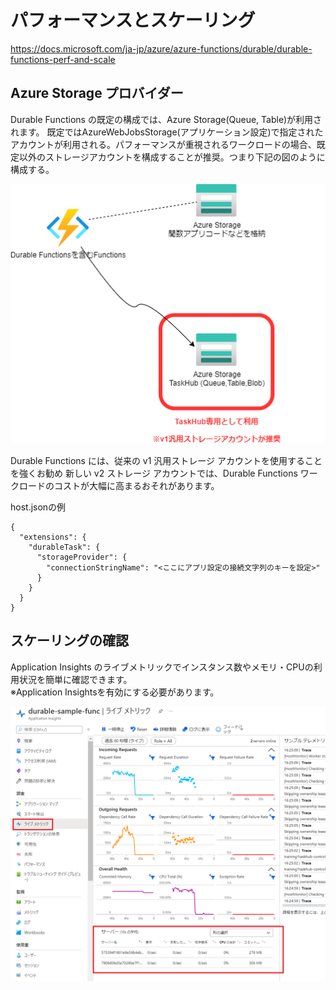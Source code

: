 # パフォーマンスとスケーリング

https://docs.microsoft.com/ja-jp/azure/azure-functions/durable/durable-functions-perf-and-scale

## Azure Storage プロバイダー
Durable Functions の既定の構成では、Azure Storage(Queue, Table)が利用されます。
既定ではAzureWebJobsStorage(アプリケーション設定)で指定されたアカウントが利用される。パフォーマンスが重視されるワークロードの場合、既定以外のストレージアカウントを構成することが推奨。つまり下記の図のように構成する。

![AzureStorage](./AzureStorage.png)

Durable Functions には、従来の v1 汎用ストレージ アカウントを使用することを強くお勧め
新しい v2 ストレージ アカウントでは、Durable Functions ワークロードのコストが大幅に高まるおそれがあります。

host.jsonの例
```
{
  "extensions": {
    "durableTask": {
      "storageProvider": {
        "connectionStringName": "<ここにアプリ設定の接続文字列のキーを設定>"
      }
    }
  }
}
```


## スケーリングの確認
Application Insights のライブメトリックでインスタンス数やメモリ・CPUの利用状況を簡単に確認できます。  
※Application Insightsを有効にする必要があります。

![ライブメトリック](./AI-LiveMetrics.PNG)
